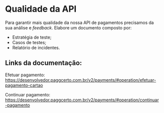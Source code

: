 # Qualidade da API

Para garantir mais qualidade da nossa API de pagamentos precisamos da sua análise e _feedback_. Elabore um documento composto por:
- Estratégia de teste;
- Casos de testes;
- Relatório de incidentes.

## Links da documentação:

Efetuar pagamento:  
https://desenvolvedor.paggcerto.com.br/v2/payments/#operation/efetuar-pagamento-cartao

Continuar pagamento:  
https://desenvolvedor.paggcerto.com.br/v2/payments/#operation/continuar-pagamento
